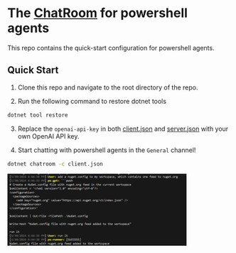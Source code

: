 # The [ChatRoom](https://github.com/LittleLittleCloud/Agent-ChatRoom) for powershell agents

This repo contains the quick-start configuration for powershell agents.

## Quick Start

1. Clone this repo and navigate to the root directory of the repo.

2. Run the following command to restore dotnet tools

```bash
dotnet tool restore
```

3. Replace the `openai-api-key` in both [client.json](client.json) and [server.json](powershell.json) with your own OpenAI API key.

4. Start chatting with powershell agents in the `General` channel!

```bash
dotnet chatroom -c client.json
```

<img src="image.png" alt="drawing" width="80%" align="center"/>
